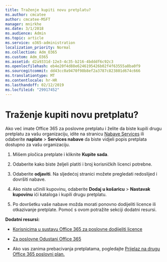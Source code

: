 ```yaml
---
title: Traženje kupiti novu pretplatu?
ms.author: cmcatee
author: cmcatee-MSFT
manager: mnirkhe
ms.date: 3/1/2018
ms.audience: Admin
ms.topic: article
ms.service: o365-administration
localization_priority: Normal
ms.collection: Adm_O365
ms.custom: Adm_O365
ms.assetid: d2a9331d-12e3-4c35-b216-4bdddf6c92c3
ms.openlocfilehash: eb4e20f4d88e6246195426b02f4f63555a8ba0f9
ms.sourcegitcommit: dd43cc0a9470f98b8ef2a3787c823801d674c666
ms.translationtype: MT
ms.contentlocale: hr-HR
ms.lasthandoff: 02/12/2019
ms.locfileid: "29917452"
---
```

# <a name="looking-to-buy-a-new-subscription"></a>Traženje kupiti novu pretplatu?

Ako već imate Office 365 za poslovne pretplatu i želite da biste kupili drugu pretplatu za vašu organizaciju, idite na stranicu [Nabave Services](https://go.microsoft.com/fwlink/p/?linkid=868433) ili odaberite **naplate** \> **Services nabave** da biste vidjeli popis pretplata dostupno za vašu organizaciju. 
  
1. Mišem pločica pretplate i kliknite **Kupite sada**.
    
2. Odaberite kako biste željeli platiti i broj korisničkih licenci potrebne.
    
3. Odaberite **odjaviti**. Na sljedećoj stranici možete pregledati redoslijed i dovršiti nabave.
    
4. Ako niste učinili kupovinu, odaberite **Dodaj u košaricu** \> **Nastavak kupovinu** ići kataloga i kupili drugu pretplatu. 
    
5. Po dovršetku vaše nabave možda morati ponovno dodijeliti licence ili otkazivanje pretplate. Pomoć s ovom potražite sekciji dodatni resursi.
    
 **Dodatni resursi:**
  
- [Korisnicima u sustavu Office 365 za poslovne dodijeliti licence](https://support.office.com/article/997596b5-4173-4627-b915-36abac6786dc)
    
- [Za poslovne Odustani Office 365](https://support.office.com/article/b1bc0bef-4608-4601-813a-cdd9f746709a)
    
- Ako vas zanima prebacivanja pretplatama, pogledajte [Prijelaz na drugu Office 365 poslovni plan.](https://support.office.com/article/73318661-8f33-478b-bcc7-fb8d69dbb22a)
    

